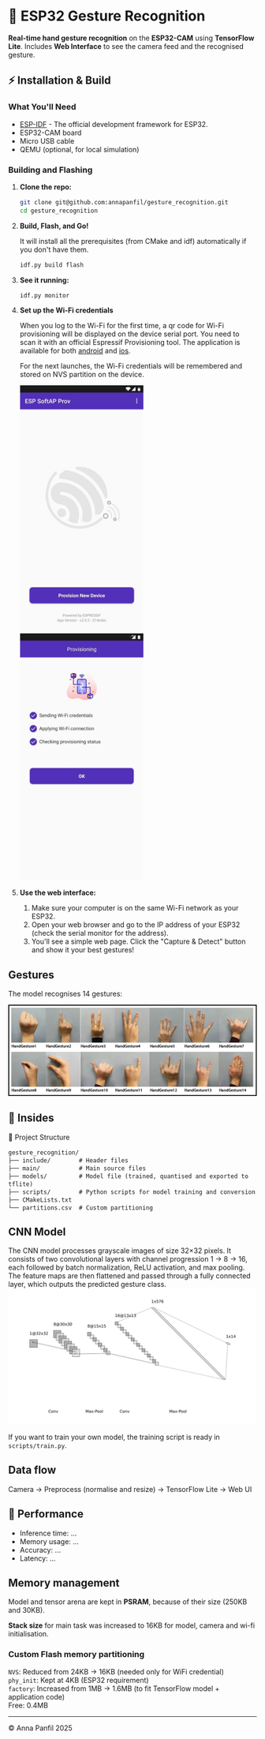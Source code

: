 # 🤘 ESP32 Gesture Recognition

**Real-time hand gesture recognition** on the **ESP32-CAM** using **TensorFlow Lite**. Includes **Web Interface** to see the camera feed and the recognised gesture.


## ⚡ Installation & Build

### What You'll Need

* [ESP-IDF](https://docs.espressif.com/projects/esp-idf/en/latest/esp32/get-started/index.html) - The official development framework for ESP32.
* ESP32-CAM board
* Micro USB cable
* QEMU (optional, for local simulation)  

### Building and Flashing

1.  **Clone the repo:**
    ```bash
    git clone git@github.com:annapanfil/gesture_recognition.git
    cd gesture_recognition
    ```

1.  **Build, Flash, and Go!**

    It will install all the prerequisites (from CMake and idf) automatically if you don't have them.
    ```bash
    idf.py build flash
    ```

1.  **See it running:**
    ```bash
    idf.py monitor
    ```

1. **Set up the Wi-Fi credentials**

    When you log to the Wi-Fi for the first time, a qr code for Wi-Fi provisioning will be displayed on the device serial port. You need to scan it with an official Espressif Provisioning tool. The application is available for both [android](https://play.google.com/store/apps/details?id=com.espressif.provsoftap) and [ios](https://apps.apple.com/in/app/esp-softap-provisioning/id1474040630).

    For the next launches, the Wi-Fi credentials will be remembered and stored on NVS partition on the device.

    <img src="schemas/app_logo.png" alt="Provisioning App Success" width="250">
    <img src="schemas/app.png" alt="Provisioning App Success" width="250">
    
1. **Use the web interface:**
    1.  Make sure your computer is on the same Wi-Fi network as your ESP32.
    2.  Open your web browser and go to the IP address of your ESP32 (check the serial monitor for the address).
    3.  You'll see a simple web page. Click the "Capture & Detect" button and show it your best gestures!

    <!-- TODO: web gui screenshot -->

## Gestures
The model recognises 14 gestures:

![Recognised gestures](schemas/gestures.jpg)

## 🔧 Insides 

📂 Project Structure
```
gesture_recognition/
├── include/        # Header files
├── main/           # Main source files
├── models/         # Model file (trained, quantised and exported to tflite)
├── scripts/        # Python scripts for model training and conversion
├── CMakeLists.txt
└── partitions.csv  # Custom partitioning
```

## CNN Model
The CNN model processes grayscale images of size 32×32 pixels. It consists of two convolutional layers with channel progression 1 → 8 → 16, each followed by batch normalization, ReLU activation, and max pooling. The feature maps are then flattened and passed through a fully connected layer, which outputs the predicted gesture class.
![nn schema](schemas/nn.png)

If you want to train your own model, the training script is ready in `scripts/train.py`.

## Data flow

Camera → Preprocess (normalise and resize) → TensorFlow Lite → Web UI

## 🚀 Performance
- Inference time: ...
- Memory usage: ...
- Accuracy: ...
- Latency: ...

## Memory management

Model and tensor arena are kept in **PSRAM**, because of their size (250KB and 30KB).

**Stack size** for main task was increased to 16KB for model, camera and wi-fi initialisation.

### Custom Flash memory partitioning
`NVS`: Reduced from 24KB → 16KB (needed only for WiFi credential)</br>
`phy_init`: Kept at 4KB (ESP32 requirement)</br>
`factory`: Increased from 1MB → 1.6MB (to fit TensorFlow model + application code)</br>
Free: 0.4MB



<!-- TODO  shemat jak komponenty współpracują (ESP, web GUI, dioda, mosquito) -->

---
© Anna Panfil 2025